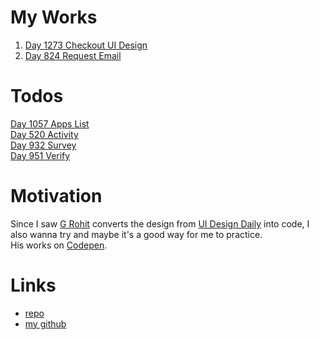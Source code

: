 # My Works
1. [Day 1273 Checkout UI Design](https://uier.github.io/ui-design-daily/Day-1273-Checkout-UI-Design)  
2. [Day 824 Request Email](https://uier.github.io/ui-design-daily/Day-824-Request-Email/)  

# Todos  
[Day 1057 Apps List](https://www.uidesigndaily.com/posts/sketch-apps-list-app-modal-day-1057)  
[Day 520 Activity](https://www.uidesigndaily.com/posts/figma-activity-feed-notifications-day-520)  
[Day 932 Survey](https://www.uidesigndaily.com/posts/figma-survey-widget-submit-day-932)  
[Day 951 Verify](https://www.uidesigndaily.com/posts/figma-verify-verification-security-day-951)  

# Motivation
Since I saw [G Rohit](https://codepen.io/grohit) converts the design from [UI Design Daily](https://www.uidesigndaily.com/) into code, I also wanna try and maybe it's a good way for me to practice.  
His works on [Codepen](https://codepen.io/collection/AxryjG?cursor=ZD0wJm89MCZwPTEmdj00).  

# Links
- [repo](https://github.com/Uier/ui-design-daily)
- [my github](https://github.com/Uier)
